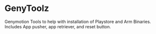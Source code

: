 # GenyToolz
Genymotion Tools to help with installation of Playstore and Arm Binaries. Includes App pusher, app retriever, and reset button.
